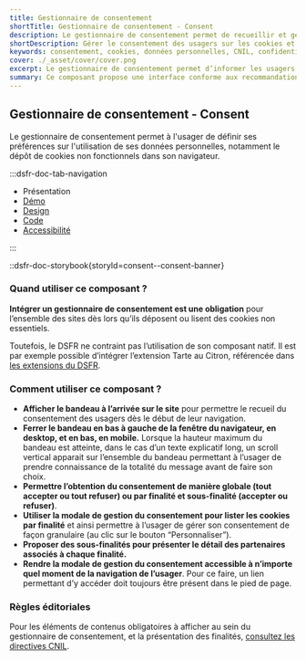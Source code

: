 ```yaml
---
title: Gestionnaire de consentement
shortTitle: Gestionnaire de consentement - Consent
description: Le gestionnaire de consentement permet de recueillir et gérer les préférences des usagers concernant le dépôt de cookies non essentiels, en conformité avec les exigences de la CNIL.
shortDescription: Gérer le consentement des usagers sur les cookies et données personnelles.
keywords: consentement, cookies, données personnelles, CNIL, confidentialité, bandeau, modale, finalités, RGPD, accessibilité
cover: ./_asset/cover/cover.png
excerpt: Le gestionnaire de consentement permet d’informer les usagers et de recueillir leur accord sur l’utilisation de cookies non essentiels via un bandeau et une modale accessible à tout moment.
summary: Ce composant propose une interface conforme aux recommandations de la CNIL pour recueillir le consentement des usagers concernant l’utilisation de cookies non fonctionnels. Il affiche un bandeau au chargement du site, permet une gestion fine des finalités et sous-finalités via une modale dédiée, et garantit l’accessibilité permanente au réglage des préférences depuis le pied de page. Le gestionnaire de consentement n’est pas personnalisable, sauf pour les textes affichés.
---
```


## Gestionnaire de consentement - Consent

Le gestionnaire de consentement permet à l'usager de définir ses préférences sur l'utilisation de ses données personnelles, notamment le dépôt de cookies non fonctionnels dans son navigateur.

:::dsfr-doc-tab-navigation

- Présentation
- [Démo](./demo/index.md)
- [Design](./design/index.md)
- [Code](./code/index.md)
- [Accessibilité](./accessibility/index.md)

:::

::dsfr-doc-storybook{storyId=consent--consent-banner}

### Quand utiliser ce composant ?

**Intégrer un gestionnaire de consentement est une obligation** pour l’ensemble des sites dès lors qu’ils déposent ou lisent des cookies non essentiels.

Toutefois, le DSFR ne contraint pas l’utilisation de son composant natif. Il est par exemple possible d’intégrer l’extension Tarte au Citron, référencée dans [les extensions du DSFR](path:/community/extension).

### Comment utiliser ce composant ?

- **Afficher le bandeau à l’arrivée sur le site** pour permettre le recueil du consentement des usagers dès le début de leur navigation.
- **Ferrer le bandeau en bas à gauche de la fenêtre du navigateur, en desktop, et en bas, en mobile.** Lorsque la hauteur maximum du bandeau est atteinte, dans le cas d’un texte explicatif long, un scroll vertical apparait sur l’ensemble du bandeau permettant à l’usager de prendre connaissance de la totalité du message avant de faire son choix.
- **Permettre l’obtention du consentement de manière globale (tout accepter ou tout refuser) ou par finalité et sous-finalité (accepter ou refuser)**.
- **Utiliser la modale de gestion du consentement pour lister les cookies par finalité** et ainsi permettre à l’usager de gérer son consentement de façon granulaire (au clic sur le bouton “Personnaliser”).
- **Proposer des sous-finalités pour présenter le détail des partenaires associés à chaque finalité.**
- **Rendre la modale de gestion du consentement accessible à n’importe quel moment de la navigation de l’usager**. Pour ce faire, un lien permettant d’y accéder doit toujours être présent dans le pied de page.

### Règles éditoriales

Pour les éléments de contenus obligatoires à afficher au sein du gestionnaire de consentement, et la présentation des finalités, [consultez les directives CNIL](https://www.cnil.fr/fr/questions-reponses-lignes-directrices-modificatives-et-recommandation-cookies-traceurs).
